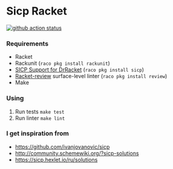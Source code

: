 # Sicp Racket

[![github action status](https://github.com/DmitryBerdnikov/sicp-racket/workflows/Racket%20CI/badge.svg)](https://github.com/DmitryBerdnikov/sicp-racket/actions)

### Requirements

*  Racket
*  Rackunit (`raco pkg install rackunit`)
*  [SICP Support for DrRacket](https://docs.racket-lang.org/sicp-manual/index.html) (`raco pkg install sicp`)
*  [Racket-review](https://github.com/Bogdanp/racket-review) surface-level linter (`raco pkg install review`)
*  Make

### Using

1.  Run tests `make test`
2.  Run linter `make lint`

### I get inspiration from
* https://github.com/ivanjovanovic/sicp
* http://community.schemewiki.org/?sicp-solutions
* https://sicp.hexlet.io/ru/solutions